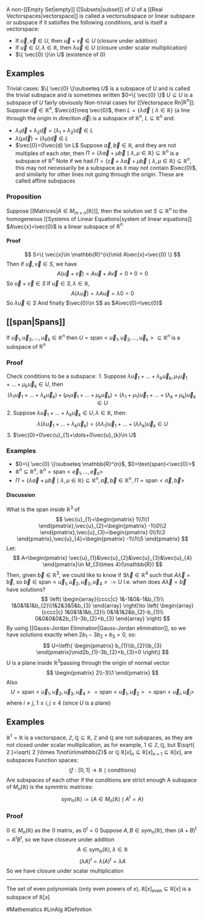 A non-[[Empty Set|empty]] [[Subsets|subset]] of $U$ of a [[Real Vectorspaces|vectorspace]] is called a vectorsubspace or linear subspace or subspace if it satisfies the following conditions, and is itself a vectorspace:
- If $\vec{u},\vec{v}\in U$, then $\vec{u}+\vec{v}\in U$ (closure under addition)
- If $\vec{u}\in U,\lambda \in\mathbb{R}$, then $\lambda \vec{u}\in U$ (closure under scalar multiplication)
- $\{ \vec{0} \}\in U$ (existence of 0)
## Examples
Trivial cases:
$\{ \vec{0} \}\subseteq U$ is a subspace of $U$ and is called the trivial subspace and is sometimes written $0=\{ \vec{0} \}$
$U\subseteq U$ is a subspace of $U$ fairly obviously
Non-trivial cases for [[Vectorspace Rn|$\mathbb{R}^{n}$]]:
Suppose $\vec{d}\in\mathbb{R}^{n}$, $\vec{d}\neq  \vec{0}$, then $L=\{ \lambda \vec{d}\mid\lambda \in\mathbb{R} \}$ (a line through the origin in direction $\vec{d}$) is a subspace of $\mathbb{R}^{n}$, $L\subseteq \mathbb{R}^{n}$ and:
- $\lambda_{1}\vec{d}+\lambda_{2}\vec{d}=(\lambda_{1}+\lambda_{2})\vec{d}\in L$
- $\lambda(\mu \vec{d})=(\lambda\mu)\vec{d} \in L$
- $\vec{0}=0\vec{d} \in L$
Suppose $\vec{a},\vec{b}\in\mathbb{R}$, and they are not multiples of each oter, then $\Pi=\{ \lambda \vec{a}+\mu \vec{b}\mid\lambda,\mu \in\mathbb{R} \}\subseteq \mathbb{R}^{n}$ is a subspace of $\mathbb{R}^{n}$
Note if we had $\Pi=\{ \vec{c}+\lambda \vec{a}+\mu \vec{b}\mid\lambda,\mu \in\mathbb{R} \}\subseteq \mathbb{R}^{n}$, this may not necessarily be a subspace as it may not contain $\vec{0}$, and similarly for other lines not going through the origin. These are called affine subspaces
### Proposition
Suppose [[Matrices|$A\in M_{m\times n}(\mathbb{R})$]], then the solution set $S\subseteq \mathbb{R}^{n}$ to the homogeneous [[Systems of Linear Equations|system of linear equations]] $A\vec{x}=\vec{0}$ is a linear subspace of $\mathbb{R}^{n}$
#### Proof
$$
S=\{ \vec{x}\in \mathbb{R}^{n}\mid A\vec{x}=\vec{0} \}
$$
Then if $\vec{u},\vec{v}\in S$, we have 
$$
A(\vec{u}+\vec{v})=A\vec{u}+A\vec{v}=0+0=0
$$
So $\vec{u}+\vec{v}\in S$
If $\vec{u}\in S,\lambda \in\mathbb{R}$, 
$$
A(\lambda \vec{u})=\lambda A\vec{u}=\lambda0=0
$$
So $\lambda \vec{u}\in S$
And finally $\vec{0}\in S$ as $A\vec{0}=\vec{0}$
## [[span|Spans]]
If $\vec{u}_{1},\vec{u}_{2},\dots,\vec{u}_{k}\in\mathbb{R}^{n}$ then $U=\text{span}<\vec{u}_{1},\vec{u}_{2},\dots,\vec{u}_{k}> \subseteq \mathbb{R}^{n}$ is a subspace of $\mathbb{R}^{n}$
### Proof
Check conditions to be a subspace:
$\hspace{0pt}1$. Suppose $\lambda \vec{u}_{1}+\dots+\lambda_{k}\vec{u}_{k},\mu_{1}\vec{u}_{1}+\dots+\mu_{k}\vec{u}_{k}\in U$, then
$$
(\lambda_{1} \vec{u}_{1}+\dots+\lambda_{k}\vec{u}_{k})+(\mu_{1}\vec{u}_{1}+\dots+\mu_{k}\vec{u}_{k})=(\lambda_{1}+\mu_{1})\vec{u}_{1}+\dots+(\lambda_{k}+\mu_{k})\vec{u}_{k}\in U
$$
$\hspace{0pt}2$. Suppose $\lambda \vec{u}_{1}+\dots+\lambda_{k}\vec{u}_{k}\in U,\lambda \in\mathbb{R}$, then:
$$
\lambda(\lambda \vec{u}_{1}+\dots+\lambda_{k}\vec{u}_{k})=(\lambda\lambda_{1})\vec{u}_{1}+\dots+(\lambda\lambda_{k})\vec{u}_{k}\in U
$$
$\hspace{0pt}3$. $\vec{0}=0\vec{u}_{1}+\dots+0\vec{u}_{k}\in U$
### Examples
- $0=\{ \vec{0} \}\subseteq \mathbb{R}^{n}$, $0=\text{span}<\vec{0}>$
- $\mathbb{R}^{n}\subseteq \mathbb{R}^{n}$, $\mathbb{R}^{n}=\text{span}< \vec{e}_{1},\dots,\vec{e}_{n}>$
- $\Pi=\{ \lambda \vec{a}+\mu \vec{b} \mid\lambda,\mu \in\mathbb{R}\}\subseteq \mathbb{R}^{n},\vec{a},\vec{b}\in\mathbb{R}^{n}$, $\Pi=\text{span}<\vec{a},\vec{b}>$
#### Discussion
What is the span inside $\mathbb{R}^{3}$ of 
$$
\vec{u}_{1}=\begin{pmatrix}
1\\1\\1
\end{pmatrix},\vec{u}_{2}=\begin{pmatrix}
-1\\0\\2
\end{pmatrix},\vec{u}_{3}=\begin{pmatrix}
0\\1\\3
\end{pmatrix},\vec{u}_{4}=\begin{pmatrix}
-1\\1\\5
\end{pmatrix}
$$
Let:
$$
A=\begin{pmatrix}
\vec{u}_{1}&\vec{u}_{2}&\vec{u}_{3}&\vec{u}_{4}
\end{pmatrix}\in M_{3\times 4}(\mathbb{R})
$$
Then, given $\vec{b}\in\mathbb{R}^{3}$, we could like to know if $\exists\vec{\lambda}\in\mathbb{R}^{4}$ such that $A\vec{\lambda}=\vec{b}$, so $\vec{b}\in \text{span}<\vec{u}_{1},\vec{u}_{2},\vec{u}_{3},\vec{u}_{4}>:=U$
I.e. when does $A\vec{\lambda}=\vec{b}$ have solutions?
$$
\left(
\begin{array}{cccc|c}
1&-1&0&-1&b_{1}\\
1&0&1&1&b_{2}\\1&2&3&5&b_{3}
\end{array}
\right)\to 
\left(
\begin{array}{cccc|c}
1&0&1&1&b_{2}\\
0&1&1&2&b_{2}-b_{1}\\
0&0&0&0&2b_{1}-3b_{2}+b_{3}
\end{array}
\right)
$$
By using [[Gauss-Jordan Elimination|Gauss-Jordan elimination]], so we have solutions exactly when $2b_{1}-3b_{2}+b_{3}=0$, so:
$$
U=\left\{  \begin{pmatrix}
b_{1}\\b_{2}\\b_{3}
\end{pmatrix}\mid2b_{1}-3b_{2}+b_{3}=0  \right\}
$$
$U$ is a plane inside $\mathbb{R}^{3}$passing through the origin of normal vector
$$
\begin{pmatrix}
2\\-3\\1
\end{pmatrix}
$$
Also 
$$
U=\text{span}<\vec{u}_{1},\vec{u}_{2},\vec{u}_{3},\vec{u}_{4}> =\text{span}<\vec{u}_{1},\vec{u}_{2}>=\text{span}<\vec{u}_{i},\vec{u}_{j}>
$$
where $i\neq j$, $1\leq i,j\leq 4$ (since $U$ is a plane)
## Examples
$\mathbb{R}^{1}=\mathbb{R}$ is a vectorspace, $\mathbb{Z},\mathbb{Q}\subseteq \mathbb{R}$, $\mathbb{Z}$ and $\mathbb{Q}$ are not subspaces, as they are not closed under scalar multiplication, as for example, $1\in\mathbb{Z},\mathbb{Q}$, but $\sqrt{ 2 }=\sqrt{ 2 }\times 1\not\in\mathbb{Z}$ or $\mathbb{Q}$ 
$\mathbb{R}[x]_{n}\subseteq \mathbb{R}[x]_{n+1}\subseteq \mathbb{R}[x]$, are subspaces
Function spaces:
$$
\{ f:[0,1]\to \mathbb{R}\mid \text{conditions} \}
$$
Are subspaces of each other if the conditions are strict enough
A subspace of $M_{n}(\mathbb{R})$ is the symmtric matrices:
$$
\text{sym}_{n}(\mathbb{R}):=\{ A\in M_{n}(\mathbb{R}) \mid A^{t}=A\}
$$
### Proof
$0\in M_{n}(\mathbb{R})$ as the $\hspace{0pt}0$ matrix, as $0^{t}=0$
Suppose $A,B\in \text{sym}_{n}(\mathbb{R})$, then $(A+B)^{t}=A^{t}B^{t}$, so we have closeure under addition
$$
A \in  \text{sym}_{n}(\mathbb{R}),\lambda \in \mathbb{R}
$$
$$
(\lambda A)^{t}=\lambda(A)^{t}=\lambda A
$$
So we have closure under scalar multiplication
___
The set of even polynomials (only even powers of $x$), $\mathbb{R}[x]_\text{even}\subseteq \mathbb{R}[x]$ is a subspace of $\mathbb{R}[x]$

#Mathematics #LinAlg #Definition 